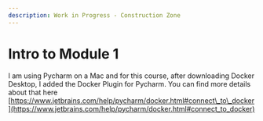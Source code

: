```yaml
---
description: Work in Progress - Construction Zone
---
```


# Intro to Module 1

I am using Pycharm on a Mac and for this course, after downloading Docker Desktop, I added the Docker Plugin for Pycharm. You can find more details about that here [https://www.jetbrains.com/help/pycharm/docker.html#connect\_to\_docker](https://www.jetbrains.com/help/pycharm/docker.html#connect_to_docker)
